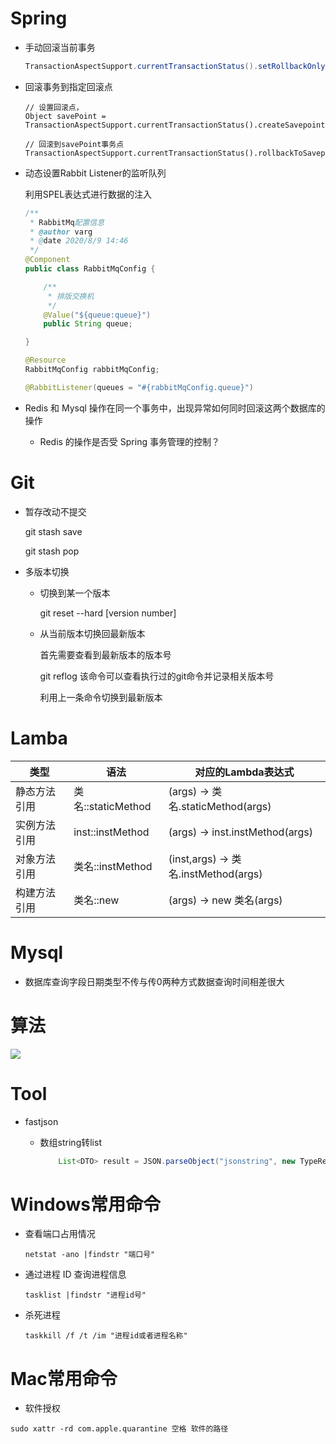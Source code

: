 # Spring

- 手动回滚当前事务

  ```java
  TransactionAspectSupport.currentTransactionStatus().setRollbackOnly();
  ```
  
- 回滚事务到指定回滚点

  ```
  // 设置回滚点，
  Object savePoint = TransactionAspectSupport.currentTransactionStatus().createSavepoint();  
  
  // 回滚到savePoint事务点
  TransactionAspectSupport.currentTransactionStatus().rollbackToSavepoint(savePoint);
  ```

- 动态设置Rabbit Listener的监听队列

  利用SPEL表达式进行数据的注入

  ~~~java
  /**
   * RabbitMq配置信息
   * @author varg
   * @date 2020/8/9 14:46
   */
  @Component
  public class RabbitMqConfig {
  
      /**
       * 排版交换机
       */
      @Value("${queue:queue}")
      public String queue;
  
  }
  
  @Resource
  RabbitMqConfig rabbitMqConfig;
  
  @RabbitListener(queues = "#{rabbitMqConfig.queue}")
  ~~~

- Redis 和 Mysql 操作在同一个事务中，出现异常如何同时回滚这两个数据库的操作

  - Redis 的操作是否受 Spring 事务管理的控制？

# Git

- 暂存改动不提交

  git stash save

  git stash pop

- 多版本切换

  - 切换到某一个版本

    git reset --hard [version number]

  - 从当前版本切换回最新版本

    首先需要查看到最新版本的版本号

    git reflog 该命令可以查看执行过的git命令并记录相关版本号

    利用上一条命令切换到最新版本

# Lamba

| 类型         | 语法               | 对应的Lambda表达式                   |
| ------------ | ------------------ | ------------------------------------ |
| 静态方法引用 | 类名::staticMethod | (args) -> 类名.staticMethod(args)    |
| 实例方法引用 | inst::instMethod   | (args) -> inst.instMethod(args)      |
| 对象方法引用 | 类名::instMethod   | (inst,args) -> 类名.instMethod(args) |
| 构建方法引用 | 类名::new          | (args) -> new 类名(args)             |



# Mysql

- 数据库查询字段日期类型不传与传0两种方式数据查询时间相差很大

  

# 算法

![](https://varg-my-images.oss-cn-beijing.aliyuncs.com/img/20201110174742.png)



# Tool

- fastjson

  - 数组string转list

    ~~~java
    	List<DTO> result = JSON.parseObject("jsonstring", new TypeReference<List<DTO>>() {});
    ~~~

    

# Windows常用命令

- 查看端口占用情况

    ~~~
    netstat -ano |findstr "端口号"
    ~~~

- 通过进程 ID 查询进程信息

    ~~~
    tasklist |findstr "进程id号"
    ~~~

- 杀死进程

    ~~~
    taskkill /f /t /im "进程id或者进程名称"
    ~~~

# Mac常用命令

- 软件授权

~~~
sudo xattr -rd com.apple.quarantine 空格 软件的路径
~~~

